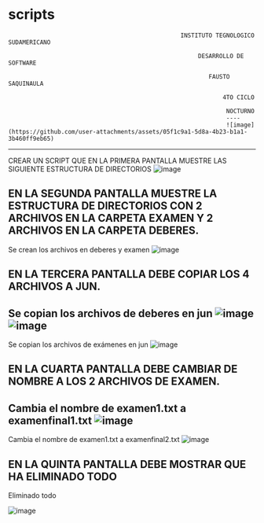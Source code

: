 # scripts


                                                     INSTITUTO TEGNOLOGICO SUDAMERICANO

                                                          DESARROLLO DE SOFTWARE

                                                             FAUSTO SAQUINAULA

                                                                 4TO CICLO

                                                                  NOCTURNO
                                                                  ----
                                                                  ![image](https://github.com/user-attachments/assets/05f1c9a1-5d8a-4b23-b1a1-3b460ff9eb65)

---
CREAR UN SCRIPT QUE EN LA PRIMERA PANTALLA MUESTRE LAS SIGUIENTE ESTRUCTURA DE DIRECTORIOS
![image](https://github.com/user-attachments/assets/678eda8c-eae4-4750-95f5-2df91050d274)

 
EN LA SEGUNDA PANTALLA MUESTRE LA ESTRUCTURA DE DIRECTORIOS CON 2 ARCHIVOS EN LA CARPETA EXAMEN Y 2 ARCHIVOS EN LA CARPETA DEBERES.
---
Se crean los archivos en deberes y examen
![image](https://github.com/user-attachments/assets/26247dcc-8a79-40fa-a73c-15241264247d)

EN LA TERCERA PANTALLA DEBE COPIAR LOS 4 ARCHIVOS A JUN.
---
Se copian los archivos de deberes en jun
![image](https://github.com/user-attachments/assets/5bf6c06e-e611-46cc-be42-5ba40733360e)
![image](https://github.com/user-attachments/assets/f7651cec-e804-43b1-b1b2-efa0580174d3)
---
Se copian los archivos de exámenes en jun
![image](https://github.com/user-attachments/assets/403926de-456c-40a1-8064-48748e0df997)

 
EN LA CUARTA PANTALLA DEBE CAMBIAR DE NOMBRE A LOS 2 ARCHIVOS DE EXAMEN.
---
Cambia el nombre de examen1.txt a examenfinal1.txt
![image](https://github.com/user-attachments/assets/6344a048-2ba6-49d5-8efa-370360c166c8)
---
Cambia el nombre de examen1.txt a examenfinal2.txt
![image](https://github.com/user-attachments/assets/1925bd22-dbaf-4c62-930f-469a0e151d74)
 
EN LA QUINTA PANTALLA DEBE MOSTRAR QUE HA ELIMINADO TODO
---
Eliminado todo 

![image](https://github.com/user-attachments/assets/3db05b0f-2270-4c27-b5af-0b0d0985e6f1)
 

